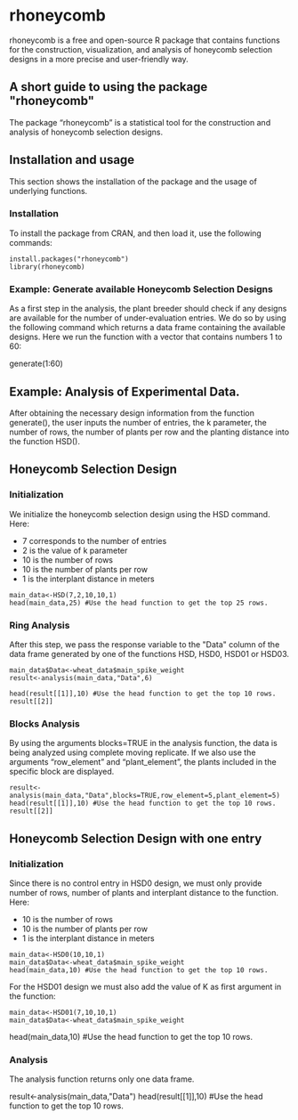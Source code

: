 # rhoneycomb
rhoneycomb is a free and open-source R package that contains functions for the construction, visualization, and analysis of honeycomb selection designs in a more precise and user-friendly way.



## A short guide to using the package "rhoneycomb"

The package “rhoneycomb” is a  statistical 
tool for the construction and analysis of honeycomb selection designs.

## Installation and usage 
This section shows the installation of the package and the usage of underlying 
functions.  

### Installation
To install the package from CRAN, and then load it, use the following commands:

```
install.packages("rhoneycomb")
library(rhoneycomb)
```

### Example: Generate available Honeycomb Selection Designs
As a first step in the analysis, the plant breeder should check if any designs
are available for the number of under-evaluation entries. We do so by using the following 
command which returns a data frame containing the available designs. 
Here we run the function with a vector that contains numbers 1 to 60:


generate(1:60)



## Example: Analysis of Experimental Data.
After obtaining the necessary design information from the function generate(), the user inputs the number of entries, the k parameter, the
number of rows, the number of plants per row and the planting distance into
the function HSD(). 
 


## Honeycomb Selection Design 

### Initialization 

We initialize the honeycomb selection design using the HSD command. Here:

* 7 corresponds to the number of entries
* 2 is the value of k parameter
* 10 is the number of rows
* 10 is the number of plants per row
* 1 is the interplant distance in meters 

```
main_data<-HSD(7,2,10,10,1)
head(main_data,25) #Use the head function to get the top 25 rows.
```

 
### Ring Analysis 
After this step, we pass the response variable to the "Data"   column of the data frame generated by one of the
functions HSD, HSD0, HSD01 or HSD03. 

```
main_data$Data<-wheat_data$main_spike_weight
result<-analysis(main_data,"Data",6)

head(result[[1]],10) #Use the head function to get the top 10 rows.
result[[2]] 
```

### Blocks Analysis 
By using the arguments blocks=TRUE in the analysis function, the data is being 
analyzed using complete moving replicate. If we also use the arguments “row_element” 
and “plant_element”, the plants included in the specific block are displayed.

```
result<-analysis(main_data,"Data",blocks=TRUE,row_element=5,plant_element=5)
head(result[[1]],10) #Use the head function to get the top 10 rows.
result[[2]] 
```

## Honeycomb Selection Design with one entry

### Initialization 

Since there is no control entry in HSD0 design, we must only provide number of 
rows, number of plants and interplant distance to the function. Here:

* 10 is the number of rows
* 10 is the number of plants per row
* 1 is the interplant distance in meters 

```
main_data<-HSD0(10,10,1)
main_data$Data<-wheat_data$main_spike_weight
head(main_data,10) #Use the head function to get the top 10 rows.
```

For the HSD01 design we must also add the value of K as first argument in the 
function:

```
main_data<-HSD01(7,10,10,1)
main_data$Data<-wheat_data$main_spike_weight
```

head(main_data,10) #Use the head function to get the top 10 rows.

### Analysis
The analysis function returns only one data  frame.

result<-analysis(main_data,"Data")
head(result[[1]],10) #Use the head function to get the top 10 rows.

